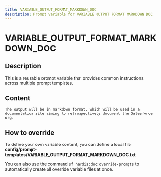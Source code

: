 ```yaml
---
title: VARIABLE_OUTPUT_FORMAT_MARKDOWN_DOC
description: Prompt variable for VARIABLE_OUTPUT_FORMAT_MARKDOWN_DOC
---
```


# VARIABLE_OUTPUT_FORMAT_MARKDOWN_DOC

## Description

This is a reusable prompt variable that provides common instructions across multiple prompt templates.

## Content

```
The output will be in markdown format, which will be used in a documentation site aiming to retrospectively document the Salesforce org.
```

## How to override

To define your own variable content, you can define a local file **config/prompt-templates/VARIABLE_OUTPUT_FORMAT_MARKDOWN_DOC.txt**

You can also use the command `sf hardis:doc:override-prompts` to automatically create all override variable files at once.

